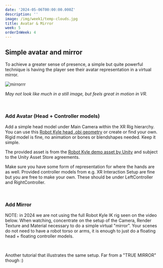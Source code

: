 ```yaml
---
date: '2024-05-06T00:00:00.000Z'
description: ''
image: /img/week1/temp-clouds.jpg
title: Avatar & Mirror
week: 5
orderInWeek: 4
---
```


<script>import VideoEmbed from '$lib/VideoEmbed.svelte'</script>

## Simple avatar and mirror

To achieve a greater sense of presence, a simple but quite powerful technique is having the player see their avatar representation in a virtual mirror.

![mirrorrr](/img/week5/mirror-example.png)

*May not look like much in a still image, but feels great in motion in VR.*

 

### Add Avatar (Head + Controller models)

Add a simple head model under Main Camera within the XR Rig hierarchy. You can use this [Robot Kyle head .obj geometry](https://www.dropbox.com/scl/fi/c3pua0bp1gj67taexrigk/RobotKyleHead.obj?rlkey=rq9ex9nzmb99yuk0ijnp4iahn\&dl=1) or create or find your own. Rigid model is fine, no animation or bones or blendshapes needed. Keep it simple.

The provided asset is from the [Robot Kyle demo asset by Unity](https://assetstore.unity.com/packages/3d/characters/robots/robot-kyle-urp-4696) and subject to the Unity Asset Store agreements.

Make sure you have some form of representation for where the hands are as well. Provided controller models from e.g. XR Interaction Setup are fine but you are free to make your own. These should be under LeftController and RightController.

 

### Add Mirror

NOTE: in 2024 we are not using the full Robot Kyle IK rig seen on the video below. When watching, concentrate on the setup of the Camera, Render Texture and Material necessary to do a simple virtual "mirror". Your scenes do not need to have a robot torso or arms, it is enough to just do a floating head + floating controller models.

<VideoEmbed youtube="wnQ8khj_fVA"></VideoEmbed>

 

Another tutorial that illustrates the same setup. Far from a "TRUE MIRROR" though :)

<VideoEmbed youtube="U9yTnRuU--A"></VideoEmbed>

 
